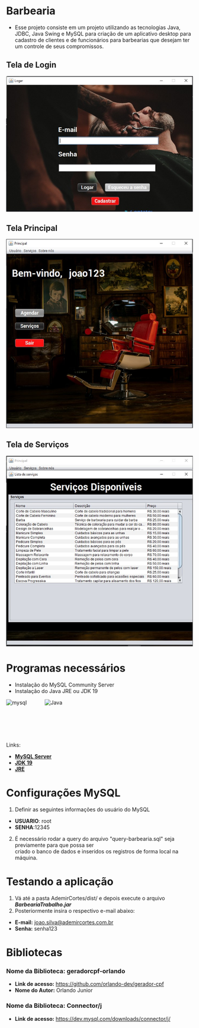 # Barbearia 

 - Esse projeto consiste em um projeto utilizando as tecnologias Java, JDBC, Java Swing e MySQL para criação 
   de um aplicativo desktop para cadastro de clientes e de funcionários para barbearias que desejam
   ter um controle de seus compromissos.

## Tela de Login
![](./imagens/tela-login.jpg)

## Tela Principal
![](./imagens/tela-principal.jpg)

## Tela de Serviços
![](./imagens/tela-servicos.jpg)

# Programas necessários 

* Instalação do MySQL Community Server
* Instalação do Java JRE ou JDK 19

          
<div>
  <img style="display: inline-block" align="center" width="100" height="100" src="https://cdn.jsdelivr.net/gh/devicons/devicon/icons/mysql/mysql-original-wordmark.svg" alt="mysql">
  <img style="display: inline-block" align="center" alt="Java" width="100" height="100" src="https://cdn.jsdelivr.net/gh/devicons/devicon/icons/java/java-original.svg" />
</div>

Links:
- [__MySQL Server__](https://dev.mysql.com/downloads/mysql/) 
- [__JDK 19__](https://www.oracle.com/java/technologies/javase/jdk19-archive-downloads.html)
- [__JRE__](https://www.java.com/pt-BR/download/manual.jsp)

# Configurações MySQL 

1. Definir as seguintes informações do usuário do MySQL
* __USUARIO__: root
* __SENHA__:12345
2. É necessário rodar a query do arquivo "query-barbearia.sql" seja previamente para que possa ser<br/>
criado o banco de dados e inseridos os registros de forma local na máquina.

# Testando a aplicação

1. Vá até a pasta AdemirCortes/dist/ e depois execute o arquivo __*BarbeariaTrabalho.jar*__
2. Posteriormente insira o respectivo e-mail abaixo:
* __E-mail:__ joao.silva@ademircortes.com.br
* __Senha:__ senha123

# Bibliotecas 

### __Nome da Biblioteca__: geradorcpf-orlando
* __Link de acesso:__ https://github.com/orlando-dev/gerador-cpf
* __Nome do Autor:__ Orlando Junior

### __Nome da Biblioteca__: Connector/j
* __Link de acesso:__ https://dev.mysql.com/downloads/connector/j/


